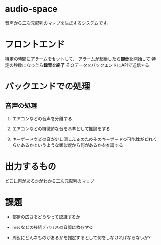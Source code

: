 # audio-space
音声から二次元配列のマップを生成するシステムです。


# フロントエンド
特定の時間にアラームをセットして、
アラームが起動したら**録音**を開始して
特定の秒数になったら**録音を終了**
そのデータをバックエンドにAPIで送信する

# バックエンドでの処理

## 音声の処理

1. エアコンなどの音声を分離する

2. エアコンなどの特徴的な音を基準として推論をする

3. キーボードなどの音が少し聞こえるのためそのキーボードの可能性がどれくらいあるかというような類似度から何があるかを推論する



# 出力するもの
どこに何があるかがわかる二次元配列のマップ



# 課題

 - 部屋の広さをどうやって認識するか

 - macなどの接続デバイスの音質に依存する

 - 周辺にどんなものがあるかを推定するとして何をしなければならないか?